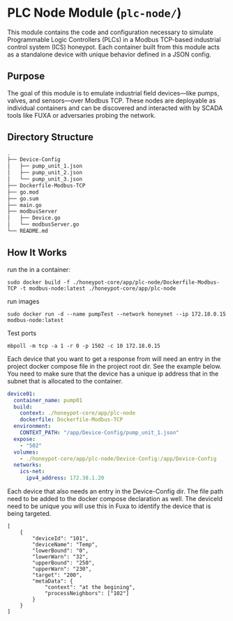 # PLC Node Module (`plc-node/`)

This module contains the code and configuration necessary to simulate Programmable Logic Controllers (PLCs) in a Modbus TCP-based industrial control system (ICS) honeypot. Each container built from this module acts as a standalone device with unique behavior defined in a JSON config.

##  Purpose

The goal of this module is to emulate industrial field devices—like pumps, valves, and sensors—over Modbus TCP. These nodes are deployable as individual containers and can be discovered and interacted with by SCADA tools like FUXA or adversaries probing the network.

##  Directory Structure

```bash
.
├── Device-Config
│   ├── pump_unit_1.json
│   ├── pump_unit_2.json
│   └── pump_unit_3.json
├── Dockerfile-Modbus-TCP
├── go.mod
├── go.sum
├── main.go
├── modbusServer
│   ├── Device.go
│   └── modbusServer.go
└── README.md
```

## How It Works


run the in a container:

`sudo docker build -f ./honeypot-core/app/plc-node/Dockerfile-Modbus-TCP -t modbus-node:latest ./honeypot-core/app/plc-node`

run images 

`sudo docker run -d --name pumpTest --network honeynet --ip 172.18.0.15 modbus-node:latest`

Test ports

`mbpoll -m tcp -a 1 -r 0 -p 1502 -c 10 172.18.0.15`

Each device that you want to get a response from will need an entry in the project docker compose file in the project root
dir. See the example below. You need to make sure that the device has a unique ip address that in the subnet that is allocated 
to the container.

```yaml
device01:
  container_name: pump01
  build:
    context: ./honeypot-core/app/plc-node
    dockerfile: Dockerfile-Modbus-TCP
  environment:
    CONTEXT_PATH: "/app/Device-Config/pump_unit_1.json"
  expose:
    - "502"
  volumes:
    - ./honeypot-core/app/plc-node/Device-Config:/app/Device-Config
  networks:
    ics-net:
      ipv4_address: 172.38.1.20
```

Each device that also needs an entry in the Device-Config dir. The file path need to be added to the docker compose declaration 
as well. The deviceId need to be unique you will use this in Fuxa to identify the device that is being targeted.  

```
[
    {
        "deviceId": "101",
        "deviceName": "Temp",
        "lowerBound": "0",
        "lowerWarn": "32",
        "upperBound": "250",
        "upperWarn": "230",
        "target": "200",
        "metaData": {
            "context": "at the begining",
            "processNeighbors": ["102"]
        }
    }
]
```
